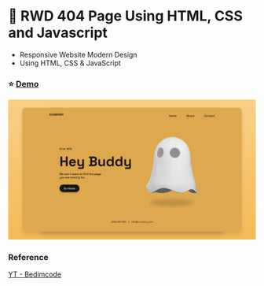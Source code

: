 # :ghost: RWD 404 Page Using HTML, CSS and Javascript

- Responsive Website Modern Design
- Using HTML, CSS & JavaScript

### :star: [Demo](https://fakestandard.github.io/responsive-404-page/)

![COVER](./preview.png)

### Reference
[YT - Bedimcode](https://www.youtube.com/watch?v=WG2l4ER3_Qc)

